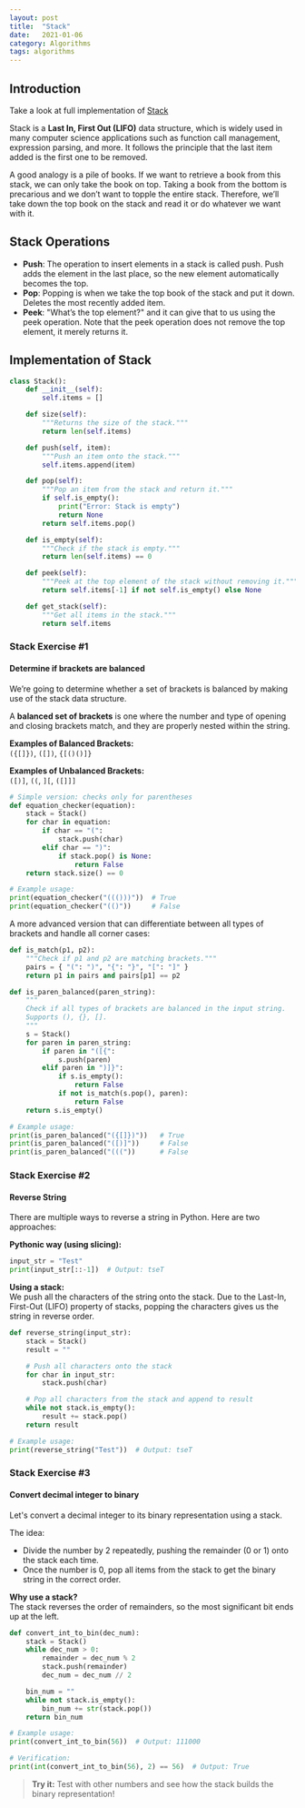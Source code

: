 ```yaml
---
layout: post
title:  "Stack"
date:   2021-01-06
category: Algorithms
tags: algorithms
---
```


## Introduction

Take a look at full implementation of [Stack](https://github.com/michal0janczyk/interview_preparation/blob/master/Coding%20Challenges/Educative/Data%20Structures%20and%20Algorithms%20in%20Python/Stack/stack.py)

Stack is a **Last In, First Out (LIFO)** data structure, which is widely used in many computer science applications such as function call management, expression parsing, and more. It follows the principle that the last item added is the first one to be removed.

A good analogy is a pile of books. If we want to retrieve a book from this stack, we can only take the book on top. Taking a book from the bottom is precarious and we don’t want to topple the entire stack. Therefore, we’ll take down the top book on the stack and read it or do whatever we want with it.

## Stack Operations

- **Push**: The operation to insert elements in a stack is called push. Push adds the element in the last place, so the new element automatically becomes the top.
- **Pop**: Popping is when we take the top book of the stack and put it down. Deletes the most recently added item.
- **Peek**: "What’s the top element?" and it can give that to us using the peek operation. Note that the peek operation does not remove the top element, it merely returns it.

## Implementation of Stack

```python
class Stack():
    def __init__(self):
        self.items = []

    def size(self):
        """Returns the size of the stack."""
        return len(self.items)

    def push(self, item):
        """Push an item onto the stack."""
        self.items.append(item)

    def pop(self):
        """Pop an item from the stack and return it."""
        if self.is_empty():
            print("Error: Stack is empty")
            return None
        return self.items.pop()

    def is_empty(self):
        """Check if the stack is empty."""
        return len(self.items) == 0

    def peek(self):
        """Peek at the top element of the stack without removing it."""
        return self.items[-1] if not self.is_empty() else None

    def get_stack(self):
        """Get all items in the stack."""
        return self.items
```
### Stack Exercise #1
#### Determine if brackets are balanced

We’re going to determine whether a set of brackets is balanced by making use of the stack data structure.

A **balanced set of brackets** is one where the number and type of opening and closing brackets match, and they are properly nested within the string.

**Examples of Balanced Brackets:**  
`({[]})`, `([])`, `{[()()]}`

**Examples of Unbalanced Brackets:**  
`([)]`, `((`, `][`, `([]]]`

```python
# Simple version: checks only for parentheses
def equation_checker(equation):
    stack = Stack()
    for char in equation:
        if char == "(":
            stack.push(char)
        elif char == ")":
            if stack.pop() is None:
                return False
    return stack.size() == 0

# Example usage:
print(equation_checker("((()))"))  # True
print(equation_checker("(()"))     # False
```

A more advanced version that can differentiate between all types of brackets and handle all corner cases:

```python
def is_match(p1, p2):
    """Check if p1 and p2 are matching brackets."""
    pairs = { "(": ")", "{": "}", "[": "]" }
    return p1 in pairs and pairs[p1] == p2

def is_paren_balanced(paren_string):
    """
    Check if all types of brackets are balanced in the input string.
    Supports (), {}, [].
    """
    s = Stack()
    for paren in paren_string:
        if paren in "([{":
            s.push(paren)
        elif paren in ")]}":
            if s.is_empty():
                return False
            if not is_match(s.pop(), paren):
                return False
    return s.is_empty()

# Example usage:
print(is_paren_balanced("({[]})"))   # True
print(is_paren_balanced("([)]"))     # False
print(is_paren_balanced("((("))      # False
```
### Stack Exercise #2
#### Reverse String

There are multiple ways to reverse a string in Python. Here are two approaches:

**Pythonic way (using slicing):**

```python
input_str = "Test"
print(input_str[::-1])  # Output: tseT
```

**Using a stack:**  
We push all the characters of the string onto the stack. Due to the Last-In, First-Out (LIFO) property of stacks, popping the characters gives us the string in reverse order.

```python
def reverse_string(input_str):
    stack = Stack()
    result = ""

    # Push all characters onto the stack
    for char in input_str:
        stack.push(char)

    # Pop all characters from the stack and append to result
    while not stack.is_empty():
        result += stack.pop()
    return result

# Example usage:
print(reverse_string("Test"))  # Output: tseT
```


### Stack Exercise #3
#### Convert decimal integer to binary

Let's convert a decimal integer to its binary representation using a stack.

The idea:  
- Divide the number by 2 repeatedly, pushing the remainder (0 or 1) onto the stack each time.
- Once the number is 0, pop all items from the stack to get the binary string in the correct order.

**Why use a stack?**  
The stack reverses the order of remainders, so the most significant bit ends up at the left.

```python
def convert_int_to_bin(dec_num):
    stack = Stack()
    while dec_num > 0:
        remainder = dec_num % 2
        stack.push(remainder)
        dec_num = dec_num // 2

    bin_num = ""
    while not stack.is_empty():
        bin_num += str(stack.pop())
    return bin_num

# Example usage:
print(convert_int_to_bin(56))  # Output: 111000

# Verification:
print(int(convert_int_to_bin(56), 2) == 56)  # Output: True
```

> **Try it:** Test with other numbers and see how the stack builds the binary representation!